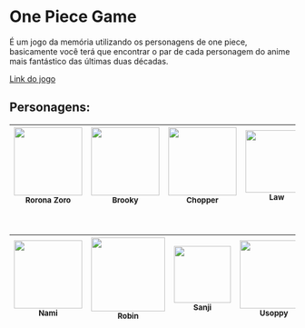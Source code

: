 # One Piece Game 

É um jogo da memória utilizando os personagens de one piece, basicamente você terá que encontrar o par de cada personagem do anime mais fantástico das últimas duas décadas. 

<a href="https://rayanebsilva.github.io/OnePiece-Game/" target="_blank">Link do jogo</a>

## Personagens: 



| <img src="https://encrypted-tbn0.gstatic.com/images?q=tbn:ANd9GcSr0UdIyvDXH4gPY7Ng7N8qLKkGA1xLfyUn5Q&usqp=CAU" width="120px;" /><br /><sub><b>Rorona Zoro</b></sub><br /> |<img src="https://i.pinimg.com/originals/51/ca/e5/51cae5f84cdc902e1a3dc2dcdbcf7e1d.png" width="120px;"/><br /><sub><b>Brooky</b></sub><br /> | <img src="https://e1.pxfuel.com/desktop-wallpaper/746/88/desktop-wallpaper-chopper-one-piece-png-transparent-png-one-piece-chopper.jpg" width="120px;"/><br /><sub><b>Chopper</b></sub><br /> | <img src="https://www.kindpng.com/picc/m/347-3472588_transparent-trafalgar-law-png-one-piece-law-png.png" width="110px;"/><br /><sub><b>Law</b></sub><br> | <img src="https://png.pngitem.com/pimgs/s/38-380916_monkey-d-luffy-png-file-one-piece-luffy.png" width="120px;"/><br /><sub><b>Luffy</b></sub><br /> |
| :---: | :---: | :---: | :---: | :---: |

<br>



| <img src="https://www.pngitem.com/pimgs/m/560-5600311_nami-one-piece-hd-hd-png-download.png" width="120px;" /><br /><sub><b>Nami</b></sub><br /> |<img src="https://www.nicepng.com/png/detail/566-5668966_nico-marine-nico-robin-zoro-anime-comics-manga.png" width="130px;"/><br /><sub><b>Robin</b></sub><br /> | <img src="https://i.pinimg.com/736x/c6/c5/05/c6c5057e3fab68bbc312ad16eea5fdf3--red-art-art-pictures.jpg" width="100px;"/><br /><sub><b>Sanji</b></sub><br /> | <img src="https://www.pngitem.com/pimgs/m/513-5130566_one-piece-usopp-png-transparent-png.png" width="120px;"/><br /><sub><b>Usoppy</b></sub><br> | <img src="https://www.pngitem.com/pimgs/m/10-105005_ace-one-piece-hd-png-download.png" width="100px;"/><br /><sub><b>Ace</b></sub><br /> |
| :---: | :---: | :---: | :---: | :---: |

<br>